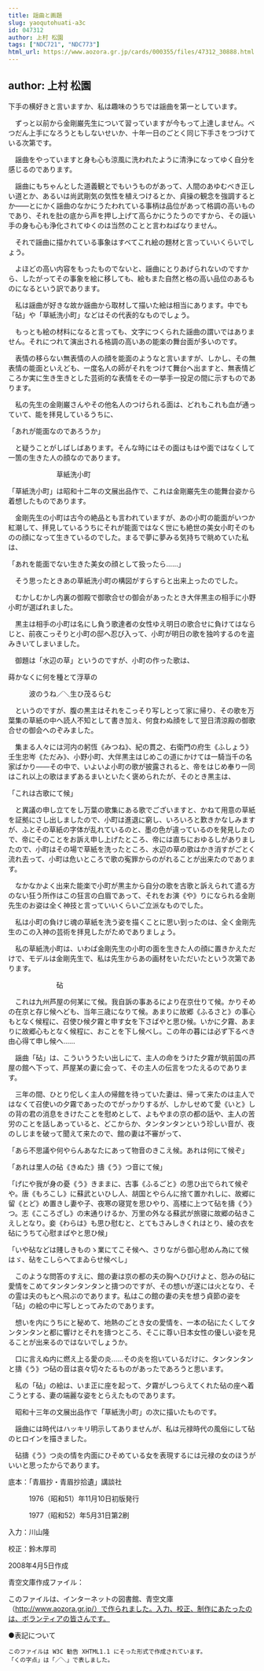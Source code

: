 ```yaml
---
title: 謡曲と画題
slug: yaoqutohuati-a3c
id: 047312
author: 上村 松園
tags: ["NDC721", "NDC773"]
html_url: https://www.aozora.gr.jp/cards/000355/files/47312_30888.html
---
```


## author: 上村 松園

下手の横好きと言いますか、私は趣味のうちでは謡曲を第一としています。

　ずっと以前から金剛巌先生について習っていますが今もって上達しません。べつだん上手になろうともしないせいか、十年一日のごとく同じ下手さをつづけている次第です。



　謡曲をやっていますと身も心も涼風に洗われたように清浄になってゆく自分を感じるのであります。



　謡曲にもちゃんとした道義観とでもいうものがあって、人間のあゆむべき正しい道とか、あるいは尚武剛気の気性を植えつけるとか、貞操の観念を強調するとか――とにかく謡曲のなかにうたわれている事柄は品位があって格調の高いものであり、それを肚の底から声を押し上げて高らかにうたうのですから、その謡い手の身も心も浄化されてゆくのは当然のことと言わねばなりません。



　それで謡曲に描かれている事象はすべてこれ絵の題材と言っていいくらいでしょう。

　よほどの高い内容をもったものでないと、謡曲にとりあげられないのですから、したがってその事象を絵に移しても、絵もまた自然と格の高い品位のあるものになるという訳であります。

　私は謡曲が好きな故か謡曲から取材して描いた絵は相当にあります。中でも「砧」や「草紙洗小町」などはその代表的なものでしょう。



　もっとも絵の材料になると言っても、文字につくられた謡曲の謂いではありません。それにつれて演出される格調の高いあの能楽の舞台面が多いのです。



　表情の移らない無表情の人の顔を能面のようなと言いますが、しかし、その無表情の能面といえども、一度名人の師がそれをつけて舞台へ出ますと、無表情どころか実に生き生きとした芸術的な表情をその一挙手一投足の間に示すものであります。



　私の先生の金剛巌さんやその他名人のつけられる面は、どれもこれも血が通っていて、能を拝見しているうちに、

「あれが能面なのであろうか」

　と疑うことがしばしばあります。そんな時にはその面はもはや面ではなくして一箇の生きた人の顔なのであります。



　　　　　　　草紙洗小町



「草紙洗小町」は昭和十二年の文展出品作で、これは金剛巌先生の能舞台姿から着想したものであります。

　金剛先生の小町は古今の絶品とも言われていますが、あの小町の能面がいつか紅潮して、拝見しているうちにそれが能面ではなく世にも絶世の美女小町そのものの顔になって生きているのでした。まるで夢に夢みる気持ちで眺めていた私は、

「あれを能面でない生きた美女の顔として扱ったら……」

　そう思ったときあの草紙洗小町の構図がすらすらと出来上ったのでした。



　むかしむかし内裏の御殿で御歌合せの御会があったとき大伴黒主の相手に小野小町が選ばれました。

　黒主は相手の小町は名にし負う歌達者の女性ゆえ明日の歌合せに負けてはならじと、前夜こっそりと小町の邸へ忍び入って、小町が明日の歌を独吟するのを盗みきいてしまいました。

　御題は「水辺の草」というのですが、小町の作った歌は、


蒔かなくに何を種とて浮草の

　　　波のうね／＼生ひ茂るらむ



　というのですが、腹の黒主はそれをこっそり写しとって家に帰り、その歌を万葉集の草紙の中へ読人不知として書き加え、何食わぬ顔をして翌日清涼殿の御歌合せの御会へのぞみました。



　集まる人々には河内の躬恆《みつね》、紀の貫之、右衛門の府生《ふしょう》壬生忠岑《ただみ》、小野小町、大伴黒主はじめこの道にかけては一騎当千の名家ばかり――その中で、いよいよ小町の歌が披露されると、帝をはじめ奉り一同はこれ以上の歌はまずあるまいといたく褒められたが、そのとき黒主は、

「これは古歌にて候」

　と異議の申し立てをし万葉の歌集にある歌でございますと、かねて用意の草紙を証拠にさし出しましたので、小町は進退に窮し、いろいろと歎きかなしみますが、ふとその草紙の字体が乱れているのと、墨の色が違っているのを発見したので、帝にそのことをお訴え申し上げたところ、帝には直ちにおゆるしがありましたので、小町はその場で草紙を洗ったところ、水辺の草の歌はかき消すがごとく流れ去って、小町は危いところで歌の寃罪からのがれることが出来たのであります。



　なかなかよく出来た能楽で小町が黒主から自分の歌を古歌と訴えられて遣る方のない狂う所作はこの狂言の白眉であって、それをお演《や》りになられる金剛先生のお姿は全く神技と言っていいくらいご立派なものでした。

　私は小町の負けじ魂の草紙を洗う姿を描くことに思い到ったのは、全く金剛先生のこの入神の芸術を拝見したがためでありましょう。



　私の草紙洗小町は、いわば金剛先生の小町の面を生きた人の顔に置きかえただけで、モデルは金剛先生で、私は先生からあの画材をいただいたという次第であります。



　　　　　　　砧



　これは九州芦屋の何某にて候。我自訴の事あるにより在京仕りて候。かりそめの在京と存じ候へども、当年三歳になりて候。あまりに故郷《ふるさと》の事心もとなく候程に、召使ひ候夕霧と申す女を下さばやと思ひ候。いかに夕霧、あまりに故郷心もとなく候程に、おことを下し候べし。この年の暮には必ず下るべき由心得て申し候へ……



　謡曲「砧」は、こういううたい出しにて、主人の命をうけた夕霧が筑前国の芦屋の館へ下って、芦屋某の妻に会って、その主人の伝言をつたえるのであります。

　三年の間、ひとり佗しく主人の帰館を待っていた妻は、帰って来たのは主人ではなくて召使いの夕霧であったのでがっかりするが、しかしせめて愛《いと》しの背の君の消息をきけたことを慰めとして、よもやまの京の都の話や、主人の苦労のことを話しあっていると、どこからか、タンタンタンという珍しい音が、夜のしじまを破って聞えて来たので、館の妻は不審がって、

「あら不思議や何やらんあなたにあって物音のきこえ候。あれは何にて候ぞ」

「あれは里人の砧《きぬた》擣《う》つ音にて候」

「げにや我が身の憂《う》きままに、古事《ふるごと》の思ひ出でられて候ぞや。唐《もろこし》に蘇武といひし人、胡国とやらんに捨て置かれしに、故郷に留《とど》め置きし妻や子、夜寒の寝覚を思ひやり、高楼に上つて砧を擣《う》つ。志《こころざし》の末通りけるか、万里の外なる蘇武が旅寝に故郷の砧きこえしとなり。妾《わらは》も思ひ慰むと、とてもさみしきくれはとり、綾の衣を砧にうちて心慰まばやと思ひ候」

「いや砧などは賤しきものゝ業にてこそ候へ、さりながら御心慰めん為にて候はゞ、砧をこしらへてまゐらせ候べし」

　このような問答のすえに、館の妻は京の都の夫の胸へひびけよと、怨みの砧に愛情をこめてタンタンタンタンと擣つのですが、その想いが遂には火となり、その霊は夫のもとへ飛ぶのであります。私はこの館の妻の夫を想う貞節の姿を「砧」の絵の中に写しとってみたのであります。



　想いを内にうちにと秘めて、地熱のごとき女の愛情を、一本の砧にたくしてタンタンタンと都に響けとそれを擣つところ、そこに尊い日本女性の優しい姿を見ることが出来るのではないでしょうか。

　口に言えぬ内に燃え上る愛の炎……その炎を抱いているだけに、タンタンタンと擣《う》つ砧の音は哀々切々たるものがあったであろうと思います。



　私の「砧」の絵は、いま正に座を起って、夕霧がしつらえてくれた砧の座へ着こうとする、妻の端麗な姿をとらえたものであります。

　昭和十三年の文展出品作で「草紙洗小町」の次に描いたものです。



　謡曲には時代はハッキリ明示してありませんが、私は元禄時代の風俗にして砧のヒロインを描きました。

　砧擣《う》つ炎の情を内面にひそめている女を表現するには元禄の女のほうがいいと思ったからであります。













底本：「青眉抄・青眉抄拾遺」講談社


　　　1976（昭和51）年11月10日初版発行

　　　1977（昭和52）年5月31日第2刷

入力：川山隆

校正：鈴木厚司

2008年4月5日作成

青空文庫作成ファイル：

このファイルは、インターネットの図書館、青空文庫（http://www.aozora.gr.jp/）で作られました。入力、校正、制作にあたったのは、ボランティアの皆さんです。











●表記について


	このファイルは W3C 勧告 XHTML1.1 にそった形式で作成されています。
	「くの字点」は「／＼」で表しました。